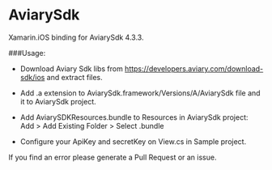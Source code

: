 AviarySdk
=========

Xamarin.iOS binding for AviarySdk 4.3.3.

###Usage:

- Download Aviary Sdk libs from https://developers.aviary.com/download-sdk/ios and extract files.

- Add .a extension to AviarySdk.framework/Versions/A/AviarySdk file and it to AviarySdk project.

- Add AviarySDKResources.bundle to Resources in AviarySdk project: Add > Add Existing Folder > Select .bundle

- Configure your ApiKey and secretKey on View.cs in Sample project.


If you find an error please generate a Pull Request or an issue.


